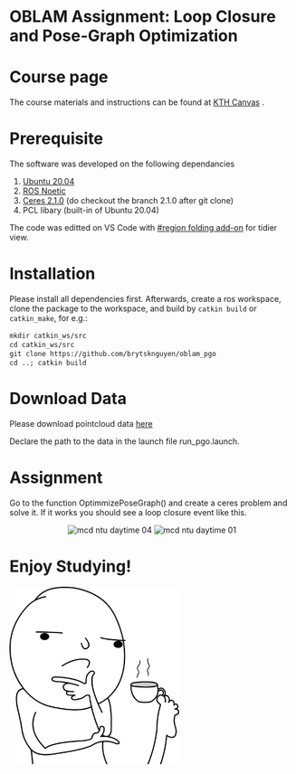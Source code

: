 # OBLAM Assignment: Loop Closure and Pose-Graph Optimization
<!-- via Continuous-time Optimization -->

# Course page

The course materials and instructions can be found at [KTH Canvas](https://canvas.kth.se/courses/40649) .

# Prerequisite

The software was developed on the following dependancies
1. [Ubuntu 20.04](https://releases.ubuntu.com/20.04/)
2. [ROS Noetic](http://wiki.ros.org/noetic/Installation)
3. [Ceres 2.1.0](http://ceres-solver.org/installation.html) (do checkout the branch 2.1.0 after git clone)
4. PCL libary (built-in of Ubuntu 20.04)

The code was editted on VS Code with [#region folding add-on](https://marketplace.visualstudio.com/items?itemName=maptz.regionfolder) for tidier view.

# Installation
Please install all dependencies first. Afterwards, create a ros workspace, clone the package to the workspace, and build by `catkin build` or `catkin_make`, for e.g.:

```
mkdir catkin_ws/src
cd catkin_ws/src
git clone https://github.com/brytsknguyen/oblam_pgo
cd ..; catkin build
```
# Download Data
Please download pointcloud data [here](https://kth-my.sharepoint.com/:f:/g/personal/tmng_ug_kth_se/ErWpfrnkfQZJvrNUnw3Y-dEB0ljN-xF-FvTl8AztgkSx6A?e=ycLF8y)

Declare the path to the data in the launch file run_pgo.launch.

# Assignment
Go to the function OptimmizePoseGraph() and create a ceres problem and solve it. If it works you should see a loop closure event like this.

<p align="center">
    <img src="docs/loop2.gif" alt="mcd ntu daytime 04" width="49%"/>
    <img src="docs/loop1.gif" alt="mcd ntu daytime 01" width="49%"/>
</p>

# Enjoy Studying!
<img src="docs/thinkingfoot.png" alt="drawing" width="300"/>
